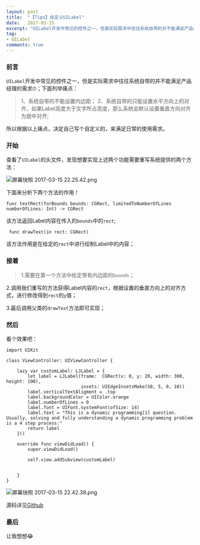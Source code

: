 ```yaml
---
layout: post
title:  "【Tips】自定义UILabel"
date:   2017-03-15
excerpt: "UILabel开发中常见的控件之一，但是实际需求中往往系统自带的并不能满足产品经理的需求🙄；下面列举痛点："
tag:
- UILabel
comments: true
---
```


### 前言
`UILabel`开发中常见的控件之一，但是实际需求中往往系统自带的并不能满足产品经理的需求🙄；下面列举痛点：
> 1、系统自带的不能设置内边距；
> 2、系统自带的只能设置水平方向上的对齐，如果Label高度大于文字所占高度，那么系统会默认设置垂直方向对齐为居中对齐;

所以根据以上痛点，决定自己写个自定义的，来满足日常的使用需求。

### 开始
查看了`UILabel`的头文件，发现想要实现上述两个功能需要重写系统提供的两个方法：

![屏幕快照 2017-03-15 22.25.42.png](http://ocigwe4cv.bkt.clouddn.com/ljlabel_2.png)

下面来分析下两个方法的作用！
```
func textRect(forBounds bounds: CGRect, limitedToNumberOfLines numberOfLines: Int) -> CGRect
```
该方法返回Label内容在传入的`bounds`中的`rect`;

```
 func drawText(in rect: CGRect)
```
该方法作用是在给定的`rect`中进行绘制Label中的内容；

### 接着
> 1.需要在第一个方法中给定带有内边距的`bounds`；

2.调用我们重写的方法获得Label内容的`rect`，根据设置的垂直方向上的对齐方式，进行修改得到`rect`的`y`值；

3.最后调用父类的`drawText`方法即可实现；


### 然后
看个效果吧：
```
import UIKit

class ViewController: UIViewController {
    
    lazy var customLabel: LJLabel = {
        let label = LJLabel(frame:  CGRect(x: 0, y: 20, width: 300, height: 190),
                            insets: UIEdgeInsetsMake(50, 5, 0, 10))
        label.verticalTextAligment = .top
        label.backgroundColor = UIColor.orange
        label.numberOfLines = 0
        label.font = UIFont.systemFont(ofSize: 14)
        label.text = "This is a dynamic programming[1] question. Usually, solving and fully understanding a dynamic programming problem is a 4 step process:"
        return label
    }()
    
    override func viewDidLoad() {
        super.viewDidLoad()
        
        self.view.addSubview(customLabel)
        
        
    }
}
```
![屏幕快照 2017-03-15 22.42.38.png](http://ocigwe4cv.bkt.clouddn.com/ljlabel_1.png)

源码详见[Github](https://github.com/longjianjiang/LJKit)

### 最后
让我想想😂
